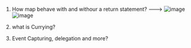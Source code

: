 1. How map behave with and withour a return statement?
   --->
   ![image](https://github.com/user-attachments/assets/62779210-92cb-47d9-aa48-3c74644c35b9)
   ![image](https://github.com/user-attachments/assets/dcade9c2-c087-4f52-bf89-4b568757c294)

2. what is Currying?
   
3. Event Capturing, delegation and more?


